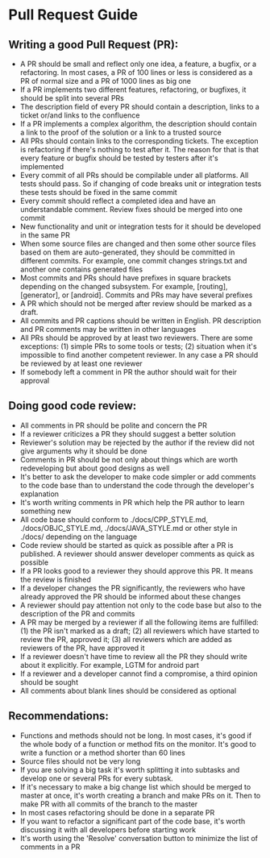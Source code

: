 # Pull Request Guide

## Writing a good Pull Request (PR):

- A PR should be small and reflect only one idea, a feature, a bugfix, or a refactoring. In most cases, a PR of 100 lines or less is considered as a PR of normal size and a PR of 1000 lines as big one
- If a PR implements two different features, refactoring, or bugfixes, it should be split into several PRs
- The description field of every PR should contain a description, links to a ticket or/and links to the confluence
- If a PR implements a complex algorithm, the description should contain a link to the proof of the solution or a link to a trusted source
- All PRs should contain links to the corresponding tickets. The exception is refactoring if there's nothing to test after it. The reason for that is that every feature or bugfix should be tested by testers after it's implemented
- Every commit of all PRs should be compilable under all platforms. All tests should pass. So if changing of code breaks unit or integration tests these tests should be fixed in the same commit
- Every commit should reflect a completed idea and have an understandable comment. Review fixes should be merged into one commit
- New functionality and unit or integration tests for it should be developed in the same PR
- When some source files are changed and then some other source files based on them are auto-generated, they should be committed in different commits. For example, one commit changes strings.txt and another one contains generated files
- Most commits and PRs should have prefixes in square brackets depending on the changed subsystem. For example, [routing], [generator], or [android]. Commits and PRs may have several prefixes
- A PR which should not be merged after review should be marked as a draft.
- All commits and PR captions should be written in English. PR description and PR comments may be written in other languages
- All PRs should be approved by at least two reviewers. There are some exceptions: (1) simple PRs to some tools or tests; (2) situation when it's impossible to find another competent reviewer. In any case a PR should be reviewed by at least one reviewer
- If somebody left a comment in PR the author should wait for their approval

## Doing good code review:

- All comments in PR should be polite and concern the PR
- If a reviewer criticizes a PR they should suggest a better solution
- Reviewer's solution may be rejected by the author if the review did not give arguments why it should be done
- Comments in PR should be not only about things which are worth redeveloping but about good designs as well
- It's better to ask the developer to make code simpler or add comments to the code base than to understand the code through the developer's explanation
- It's worth writing comments in PR which help the PR author to learn something new
- All code base should conform to ./docs/CPP_STYLE.md, ./docs/OBJC_STYLE.md, ./docs/JAVA_STYLE.md or other style in ./docs/ depending on the language
- Code review should be started as quick as possible after a PR is published. A reviewer should answer developer comments as quick as possible
- If a PR looks good to a reviewer they should approve this PR. It means the review is finished
- If a developer changes the PR significantly, the reviewers who have already approved the PR should be informed about these changes
- A reviewer should pay attention not only to the code base but also to the description of the PR and commits
- A PR may be merged by a reviewer if all the following items are fulfilled: (1) the PR isn't marked as a draft; (2) all reviewers which have started to review the PR, approved it; (3) all reviewers which are added as reviewers of the PR, have approved it
- If a reviewer doesn't have time to review all the PR they should write about it explicitly. For example, LGTM for android part
- If a reviewer and a developer cannot find a compromise, a third opinion should be sought
- All comments about blank lines should be considered as optional

## Recommendations:

- Functions and methods should not be long. In most cases, it's good if the whole body of a function or method fits on the monitor. It's good to write a function or a method shorter than 60 lines
- Source files should not be very long
- If you are solving a big task it's worth splitting it into subtasks and develop one or several PRs for every subtask.
- If it's necessary to make a big change list which should be merged to master at once, it's worth creating a branch and make PRs on it. Then to make PR with all commits of the branch to the master
- In most cases refactoring should be done in a separate PR
- If you want to refactor a significant part of the code base, it's worth discussing it with all developers before starting work
- It's worth using the 'Resolve' conversation button to minimize the list of comments in a PR
